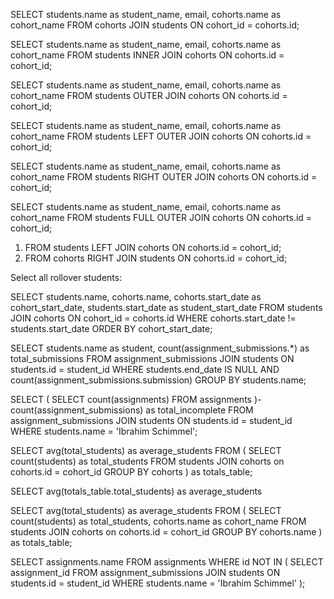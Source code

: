 SELECT students.name as student_name, email, cohorts.name as cohort_name
FROM cohorts JOIN students ON cohort_id = cohorts.id;


SELECT students.name as student_name, email, cohorts.name as cohort_name
FROM students INNER JOIN cohorts ON cohorts.id = cohort_id;


SELECT students.name as student_name, email, cohorts.name as cohort_name
FROM students OUTER JOIN cohorts ON cohorts.id = cohort_id;

SELECT students.name as student_name, email, cohorts.name as cohort_name
FROM students LEFT OUTER JOIN cohorts ON cohorts.id = cohort_id;

SELECT students.name as student_name, email, cohorts.name as cohort_name
FROM students RIGHT OUTER JOIN cohorts ON cohorts.id = cohort_id;

SELECT students.name as student_name, email, cohorts.name as cohort_name
FROM students FULL OUTER JOIN cohorts ON cohorts.id = cohort_id;

1. FROM students LEFT JOIN cohorts ON cohorts.id = cohort_id;
2. FROM cohorts RIGHT JOIN students ON cohorts.id = cohort_id;

Select all rollover students:

SELECT students.name, cohorts.name, cohorts.start_date as cohort_start_date, students.start_date as student_start_date
FROM students
JOIN cohorts ON cohort_id = cohorts.id
WHERE cohorts.start_date != students.start_date
ORDER BY cohort_start_date;


SELECT students.name as student, count(assignment_submissions.*) as total_submissions
FROM assignment_submissions
JOIN students ON students.id = student_id
WHERE students.end_date IS NULL
AND count(assignment_submissions.submission)
GROUP BY students.name;

SELECT (
  SELECT count(assignments)
  FROM assignments
)-count(assignment_submissions) as total_incomplete
FROM assignment_submissions
JOIN students ON students.id = student_id
WHERE students.name = 'Ibrahim Schimmel';


SELECT avg(total_students) as average_students
FROM (
  SELECT count(students) as total_students
  FROM students
  JOIN cohorts on cohorts.id = cohort_id
  GROUP BY cohorts
) as totals_table;

SELECT avg(totals_table.total_students) as average_students


SELECT avg(total_students) as average_students
FROM (
  SELECT count(students) as total_students, cohorts.name as cohort_name
  FROM students
  JOIN cohorts on cohorts.id = cohort_id
  GROUP BY cohorts.name
) as totals_table;


SELECT assignments.name
FROM assignments 
WHERE id NOT IN
(
  SELECT assignment_id
  FROM assignment_submissions
  JOIN students ON students.id = student_id
  WHERE students.name = 'Ibrahim Schimmel'
);